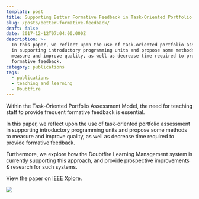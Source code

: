 ```yaml
---
template: post
title: Supporting Better Formative Feedback in Task-Oriented Portfolio Assessment
slug: /posts/better-formative-feedback/
draft: false
date: 2017-12-12T07:04:00.000Z
description: >-
  In this paper, we reflect upon the use of task-oriented portfolio assessment
  in supporting introductory programming units and propose some methods to
  measure and improve quality, as well as decrease time required to provide
  formative feedback.
category: publications
tags:
  - publications
  - teaching and learning
  - Doubtfire
---
```

Within the Task-Oriented Portfolio Assessment Model,  the need for teaching staff to provide frequent formative feedback is essential.

In this paper, we reflect upon the use of task-oriented portfolio assessment in supporting introductory programming units and propose some methods to measure and improve quality, as well as decrease time required to provide formative feedback. 

Furthermore, we explore how the Doubtfire Learning Management system is currently supporting this approach, and provide prospective improvements & research for such systems.


View the paper on [IEEE Xplore](https://ieeexplore.ieee.org/abstract/document/8252362).

![](/media/image-2.jpg)
